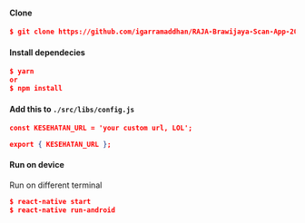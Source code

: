 #### Clone

```json
$ git clone https://github.com/igarramaddhan/RAJA-Brawijaya-Scan-App-2018.git
```

#### Install dependecies

```json
$ yarn
or
$ npm install
```

#### Add this to `./src/libs/config.js`

```json
const KESEHATAN_URL = 'your custom url, LOL';

export { KESEHATAN_URL };
```

#### Run on device

Run on different terminal

```json
$ react-native start
$ react-native run-android
```
